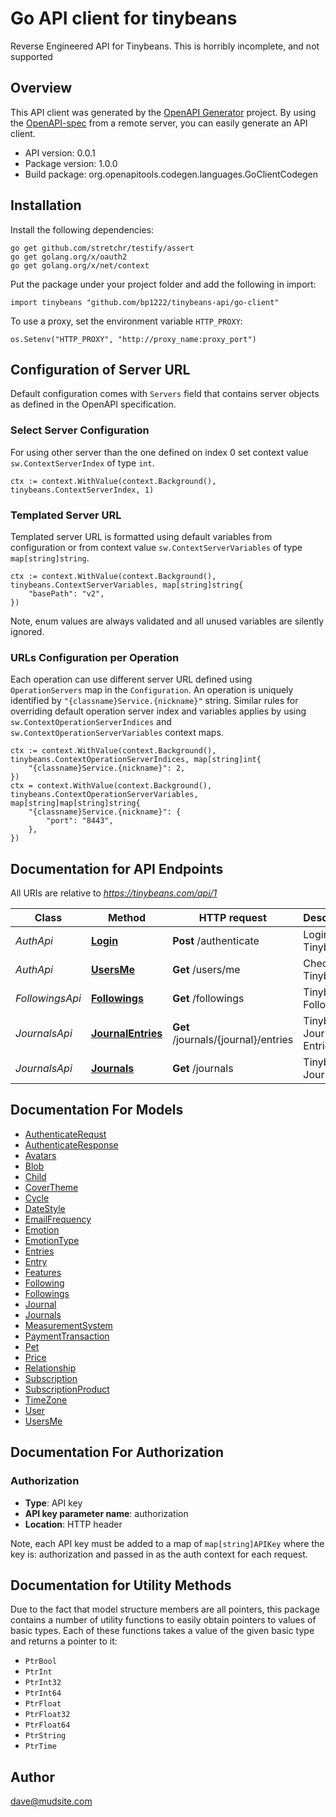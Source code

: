 # Go API client for tinybeans

Reverse Engineered API for Tinybeans.  This is horribly incomplete, and not supported

## Overview
This API client was generated by the [OpenAPI Generator](https://openapi-generator.tech) project.  By using the [OpenAPI-spec](https://www.openapis.org/) from a remote server, you can easily generate an API client.

- API version: 0.0.1
- Package version: 1.0.0
- Build package: org.openapitools.codegen.languages.GoClientCodegen

## Installation

Install the following dependencies:

```shell
go get github.com/stretchr/testify/assert
go get golang.org/x/oauth2
go get golang.org/x/net/context
```

Put the package under your project folder and add the following in import:

```golang
import tinybeans "github.com/bp1222/tinybeans-api/go-client"
```

To use a proxy, set the environment variable `HTTP_PROXY`:

```golang
os.Setenv("HTTP_PROXY", "http://proxy_name:proxy_port")
```

## Configuration of Server URL

Default configuration comes with `Servers` field that contains server objects as defined in the OpenAPI specification.

### Select Server Configuration

For using other server than the one defined on index 0 set context value `sw.ContextServerIndex` of type `int`.

```golang
ctx := context.WithValue(context.Background(), tinybeans.ContextServerIndex, 1)
```

### Templated Server URL

Templated server URL is formatted using default variables from configuration or from context value `sw.ContextServerVariables` of type `map[string]string`.

```golang
ctx := context.WithValue(context.Background(), tinybeans.ContextServerVariables, map[string]string{
	"basePath": "v2",
})
```

Note, enum values are always validated and all unused variables are silently ignored.

### URLs Configuration per Operation

Each operation can use different server URL defined using `OperationServers` map in the `Configuration`.
An operation is uniquely identified by `"{classname}Service.{nickname}"` string.
Similar rules for overriding default operation server index and variables applies by using `sw.ContextOperationServerIndices` and `sw.ContextOperationServerVariables` context maps.

```golang
ctx := context.WithValue(context.Background(), tinybeans.ContextOperationServerIndices, map[string]int{
	"{classname}Service.{nickname}": 2,
})
ctx = context.WithValue(context.Background(), tinybeans.ContextOperationServerVariables, map[string]map[string]string{
	"{classname}Service.{nickname}": {
		"port": "8443",
	},
})
```

## Documentation for API Endpoints

All URIs are relative to *https://tinybeans.com/api/1*

Class | Method | HTTP request | Description
------------ | ------------- | ------------- | -------------
*AuthApi* | [**Login**](docs/AuthApi.md#login) | **Post** /authenticate | Login to Tinybeans
*AuthApi* | [**UsersMe**](docs/AuthApi.md#usersme) | **Get** /users/me | Check to Tinybeans
*FollowingsApi* | [**Followings**](docs/FollowingsApi.md#followings) | **Get** /followings | Tinybeans Followings
*JournalsApi* | [**JournalEntries**](docs/JournalsApi.md#journalentries) | **Get** /journals/{journal}/entries | Tinybeans Journal Entries
*JournalsApi* | [**Journals**](docs/JournalsApi.md#journals) | **Get** /journals | Tinybeans Journals


## Documentation For Models

 - [AuthenticateRequst](docs/AuthenticateRequst.md)
 - [AuthenticateResponse](docs/AuthenticateResponse.md)
 - [Avatars](docs/Avatars.md)
 - [Blob](docs/Blob.md)
 - [Child](docs/Child.md)
 - [CoverTheme](docs/CoverTheme.md)
 - [Cycle](docs/Cycle.md)
 - [DateStyle](docs/DateStyle.md)
 - [EmailFrequency](docs/EmailFrequency.md)
 - [Emotion](docs/Emotion.md)
 - [EmotionType](docs/EmotionType.md)
 - [Entries](docs/Entries.md)
 - [Entry](docs/Entry.md)
 - [Features](docs/Features.md)
 - [Following](docs/Following.md)
 - [Followings](docs/Followings.md)
 - [Journal](docs/Journal.md)
 - [Journals](docs/Journals.md)
 - [MeasurementSystem](docs/MeasurementSystem.md)
 - [PaymentTransaction](docs/PaymentTransaction.md)
 - [Pet](docs/Pet.md)
 - [Price](docs/Price.md)
 - [Relationship](docs/Relationship.md)
 - [Subscription](docs/Subscription.md)
 - [SubscriptionProduct](docs/SubscriptionProduct.md)
 - [TimeZone](docs/TimeZone.md)
 - [User](docs/User.md)
 - [UsersMe](docs/UsersMe.md)


## Documentation For Authorization



### Authorization

- **Type**: API key
- **API key parameter name**: authorization
- **Location**: HTTP header

Note, each API key must be added to a map of `map[string]APIKey` where the key is: authorization and passed in as the auth context for each request.


## Documentation for Utility Methods

Due to the fact that model structure members are all pointers, this package contains
a number of utility functions to easily obtain pointers to values of basic types.
Each of these functions takes a value of the given basic type and returns a pointer to it:

* `PtrBool`
* `PtrInt`
* `PtrInt32`
* `PtrInt64`
* `PtrFloat`
* `PtrFloat32`
* `PtrFloat64`
* `PtrString`
* `PtrTime`

## Author

dave@mudsite.com

